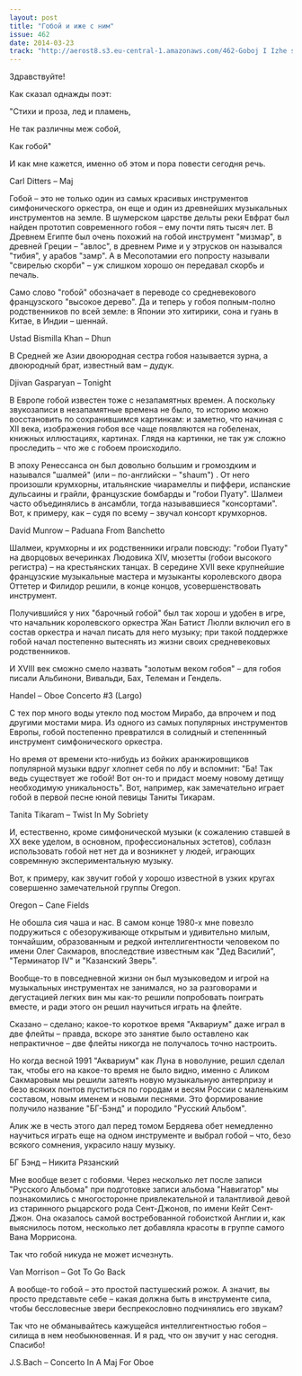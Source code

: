 ```yaml
---
layout: post
title: "Гобой и иже с ним"
issue: 462
date: 2014-03-23
track: "http://aerost8.s3.eu-central-1.amazonaws.com/462-Goboj I Izhe s Nim.mp3"
---
```


Здравствуйте!

Как сказал однажды поэт:

"Стихи и проза, лед и пламень,

Не так различны меж собой,

Как гобой"

И как мне кажется, именно об этом и пора повести сегодня речь.

Carl Ditters – Maj

Гобой – это не только один из самых красивых инструментов симфонического оркестра, он еще и один из древнейших музыкальных инструментов на земле. В шумерском царстве дельты реки Евфрат был найден прототип современного гобоя – ему почти пять тысяч лет. В Древнем Египте был очень похожий на гобой инструмент "мизмар", в древней Греции – "авлос", в древнем Риме и у этрусков он назывался "тибия", у арабов "замр". А в Месопотамии его попросту называли "свирелью скорби" – уж слишком хорошо он передавал скорбь и печаль.

Само слово "гобой" обозначает в переводе со средневекового французского "высокое дерево". Да и теперь у гобоя полным-полно родственников по всей земле: в Японии это хитирики, сона и гуань в Китае, в Индии – шеннай.

Ustad Bismilla Khan – Dhun

В Средней же Азии двоюродная сестра гобоя называется зурна, а двоюродный брат, известный вам – дудук.

Djivan Gasparyan – Tonight

В Европе гобой известен тоже с незапамятных времен. А поскольку звукозаписи в незапамятные времена не было, то историю можно восстановить по сохранившимся картинкам: и заметно, что начиная с XII века, изображения гобоя все чаще появляются на гобеленах, книжных иллюстациях, картинах. Глядя на картинки, не так уж сложно проследить – что же с гобоем происходило.

В эпоху Ренессанса он был довольно большим и громоздким и назывался "шалмей" (или – по-английски – "shaum") . От него произошли крумхорны, итальянские чиарамеллы и пиффери, испанские дульсаины и грайли, французские бомбарды и "гобои Пуату". Шалмеи часто объединялись в ансамбли, тогда называвшиеся "консортами". Вот, к примеру, как – судя по всему – звучал консорт крумхорнов.

David Munrow – Paduana From Banchetto

Шалмеи, крумхорны и их родственники играли повсюду: "гобои Пуату" на дворцовых вечеринках Людовика XIV, мюзетты (гобои высокого регистра) – на крестьянских танцах. В середине XVII веке крупнейшие французские музыкальные мастера и музыканты королевского двора Оттетер и Филидор решили, в конце концов, усовершенствовать инструмент.

Получившийся у них "барочный гобой" был так хорош и удобен в игре, что начальник королевского оркестра Жан Батист Люлли включил его в состав оркестра и начал писать для него музыку; при такой поддержке гобой начал постепенно вытеснять из жизни своих средневековых родственников.

И XVIII век сможно смело назвать "золотым веком гобоя" – для гобоя писали Альбинони, Вивальди, Бах, Телеман и Гендель.

Handel – Oboe Concerto #3 (Largo)

С тех пор много воды утекло под мостом Мирабо, да впрочем и под другими мостами мира. Из одного из самых популярных инструментов Европы, гобой постепенно превратился в солидный и степеннный инструмент симфонического оркестра.

Но время от времени кто-нибудь из бойких аранжировщиков популярной музыки вдруг хлопнет себя по лбу и вспомнит: "Ба! Так ведь существует же гобой! Вот он-то и придаст моему новому детищу необходимую уникальность". Вот, например, как замечательно играет гобой в первой песне юной певицы Таниты Тикарам.

Tanita Tikaram – Twist In My Sobriety

И, естественно, кроме симфонической музыки (к сожалению ставшей в XX веке уделом, в основном, профессиональных эстетов), соблазн использовать гобой нет нет да и возникнет у людей, играющих совремнную экспериментальную музыку.

Вот, к примеру, как звучит гобой у хорошо известной в узких кругах совершенно замечательной группы Oregon.

Oregon – Cane Fields

Не обошла сия чаша и нас. В самом конце 1980-х мне повезло подружиться с обезоруживающе открытым и удивительно милым, тончайшим, образованным и редкой интеллигентности человеком по имени Олег Сакмаров, впоследствие известным как "Дед Василий", "Терминатор IV" и "Казанский Зверь".

Вообще-то в повседневной жизни он был музыковедом и игрой на музыкальных инструментах не занимался, но за разговорами и дегустацией легких вин мы как-то решили попробовать поиграть вместе, и ради этого он решил научиться играть на флейте.

Сказано – сделано; какое-то короткое время "Аквариум" даже играл в две флейты – правда, вскоре это занятие было оставлено как непрактичное – две флейты никогда не получалось точно настроить.

Но когда весной 1991 "Аквариум" как Луна в новолуние, решил сделал так, чтобы его на какое-то время не было видно, именно с Аликом Сакмаровым мы решили затеять новую музыкальную антерпризу и безо всяких понтов пуститься по городам и весям России с маленьким составом, новым именем и новыми песнями. Это формирование получило название "БГ-Бэнд" и породило "Русский Альбом".

Алик же в честь этого дал перед томом Бердяева обет немедленно научиться играть еще на одном инструменте и выбрал гобой – что, безо всякого сомнения, украсило нашу музыку.

БГ Бэнд – Никита Рязанский

Мне вообще везет с гобоями. Через несколько лет после записи "Русского Альбома" при подготовке записи альбома "Навигатор" мы познакомились с многосторонне привлекательной и талантливой девой из старинного рыцарского рода Сент-Джонов, по имени Кейт Сент-Джон. Она оказалось самой востребованной гобоисткой Англии и, как выяснилось потом, несколько лет добавляла красоты в группе самого Вана Моррисона.

Так что гобой никуда не может исчезнуть.

Van Morrison – Got To Go Back

А вообще-то гобой – это простой пастушеский рожок. А значит, вы просто представьте себе – какая должна быть в инструменте сила, чтобы бессловесные звери беспрекословно подчинялись его звукам?

Так что не обманывайтесь кажущейся интеллигентностью гобоя – силища в нем необыкновенная. И я рад, что он звучит у нас сегодня. Спасибо!

J.S.Bach – Concerto In A Maj For Oboe
